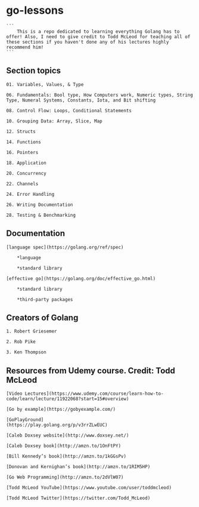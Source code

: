 # go-lessons

    ```
        This is a repo dedicated to learning everything Golang has to offer! Also, I need to give credit to Todd McLeod for teaching all of these sections if you haven't done any of his lectures highly recommend him!
    ```

## Section topics

    01. Variables, Values, & Type

    06. Fundamentals: Bool type, How Computers work, Numeric types, String Type, Numeral Systems, Constants, Iota, and Bit shifting

    08. Control Flow: Loops, Conditional Statements

    10. Grouping Data: Array, Slice, Map

    12. Structs

    14. Functions

    16. Pointers

    18. Application

    20. Concurrency

    22. Channels

    24. Error Handling

    26. Writing Documentation

    28. Testing & Benchmarking

## Documentation 

    [language spec](https://golang.org/ref/spec)

        *language
        
        *standard library

    [effective go](https://golang.org/doc/effective_go.html)

        *standard library

        *third-party packages
        
## Creators of Golang
    
    1. Robert Griesemer

    2. Rob Pike

    3. Ken Thompson

## Resources from Udemy course. Credit: Todd McLeod

    [Video Lectures](https://www.udemy.com/course/learn-how-to-code/learn/lecture/11922068?start=15#overview)

    [Go by example](https://gobyexample.com/)
    
    [GoPlayGround]
    (https://play.golang.org/p/v3rrZLwEUC)

    [Caleb Doxsey website](http://www.doxsey.net/)

    [Caleb Doxsey book](http://amzn.to/1OnFtPY)
     
    [Bill Kennedy’s book](http://amzn.to/1kGGsPv)

    [Donovan and Kernighan’s book](http://amzn.to/1RIM5HP)

    [Go Web Programming](http://amzn.to/2dVlW07)

    [Todd McLeod YouTube](https://www.youtube.com/user/toddmcleod)

    [Todd McLeod Twitter](https://twitter.com/Todd_McLeod)